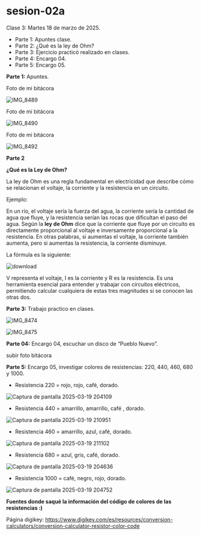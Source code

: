 # sesion-02a

Clase 3: Martes 18 de marzo de 2025.

- Parte 1: Apuntes clase.
- Parte 2: ¿Qué es la ley de Ohm?
- Parte 3: Ejercicio practicó realizado en clases.
- Parte 4: Encargo 04.
- Parte 5: Encargo 05. 


**Parte 1:** Apuntes.

Foto de mi bitácora

![IMG_8489](https://github.com/user-attachments/assets/b44f59d8-8d75-4fb3-8ffc-62c640a5d013)

Foto de mi bitácora

![IMG_8490](https://github.com/user-attachments/assets/25d41fb5-0857-4114-8236-be916b921167)

Foto de mi bitácora

![IMG_8492](https://github.com/user-attachments/assets/f1298cc3-dbd3-44c5-89e1-b71a13eab12d)

**Parte 2**

**¿Qué es la Ley de Ohm?**

La ley de Ohm es una regla fundamental en electricidad que describe cómo se relacionan el voltaje, la corriente y la resistencia en un circuito. 

Ejemplo: 

En un río, el voltaje sería la fuerza del agua, la corriente sería la cantidad de agua que fluye, y la resistencia serían las rocas que dificultan el paso del agua. Según la **ley de Ohm** dice que la corriente que fluye por un circuito es directamente proporcional al voltaje e inversamente proporcional a la resistencia. En otras palabras,  si aumentas el voltaje, la corriente también aumenta, pero si aumentas la resistencia, la corriente disminuye. 

La fórmula es la siguiente:

![download](https://github.com/user-attachments/assets/46446825-601c-4002-aee9-3102ca9aed23)

V representa el voltaje, I es la corriente y R es la resistencia. Es una herramienta esencial para entender y trabajar con circuitos eléctricos, permitiendo calcular cualquiera de estas tres magnitudes si se conocen las otras dos.


**Parte 3:** Trabajo practico en clases.

![IMG_8474](https://github.com/user-attachments/assets/e6757e7c-a442-4792-8f7d-5af657f5bdc2)

![IMG_8475](https://github.com/user-attachments/assets/922ea4be-3c92-4728-a51b-b1ef07b782d8)

**Parte 04:** Encargo 04, escuchar un disco de “Pueblo Nuevo”.

subir foto bitácora

**Parte 5:** Encargo 05, investigar colores de resistencias: 220, 440, 460, 680 y 1000.

- Resistencia 220 = rojo, rojo, café, dorado.

![Captura de pantalla 2025-03-19 204109](https://github.com/user-attachments/assets/097c177c-94bd-492f-bb35-64d7bb8f8ab4)

- Resistencia 440 = amarrillo, amarrillo, café , dorado.

![Captura de pantalla 2025-03-19 210951](https://github.com/user-attachments/assets/9645e21d-1dc8-49be-905a-110b06eb1eb1)

- Resistencia 460 = amarrillo, azul, café, dorado.

![Captura de pantalla 2025-03-19 211102](https://github.com/user-attachments/assets/9ddf2523-db3f-4bb5-aa5e-b927b29dfd0b)

- Resistencia 680 = azul, gris, café, dorado.

![Captura de pantalla 2025-03-19 204636](https://github.com/user-attachments/assets/e89fd1bf-c22f-4229-a363-9ab5e40e828b)

- Resistencia 1000 = café, negro, rojo, dorado.

![Captura de pantalla 2025-03-19 204752](https://github.com/user-attachments/assets/0f208463-5f51-456f-bf81-bde5a205168b)

**Fuentes donde saqué la información del código de colores de las resistencias :)**

Página digikey: https://www.digikey.com/es/resources/conversion-calculators/conversion-calculator-resistor-color-code

